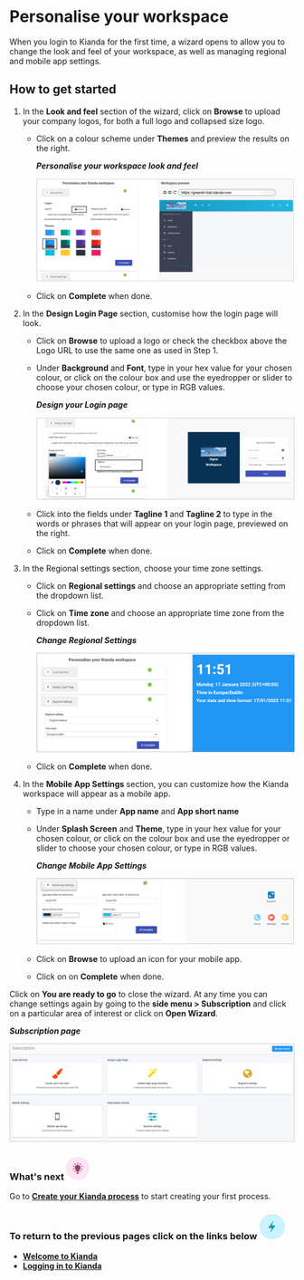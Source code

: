 # Personalise your workspace

When you login to Kianda for the first time, a wizard opens to allow you to change the look and feel of your workspace, as well as managing regional and mobile app settings.



## How to get started ##

1. In the **Look and feel** section of the wizard, click on **Browse** to upload your company logos, for both a full logo and collapsed size logo. 

   - Click on a colour scheme under **Themes** and preview the results on the right.

     ***Personalise your workspace look and feel***

     ![Look and feel edit](images/lookandfeel.png)

   - Click on **Complete** when done.

2. In the **Design Login Page** section, customise how the login page will look. 

   - Click on **Browse** to upload a logo or check the checkbox above the Logo URL to use the same one as used in Step 1. 

   - Under **Background** and **Font**, type in your hex value for your chosen colour, or click on the colour box and use the eyedropper or slider to choose your chosen colour, or type in RGB values.

     ***Design your Login page***

     ![Design login page](images/designlogin.png)

   - Click into the fields under **Tagline 1** and **Tagline 2** to type in the words or phrases that will appear on your login page, previewed on the right.

   - Click on **Complete** when done.

3. In the Regional settings section, choose your time zone settings.

   - Click on **Regional settings** and choose an appropriate setting from the dropdown list.

   - Click on **Time zone** and choose an appropriate time zone from the dropdown list.

     ***Change Regional Settings***

     ![Regional settings](images/regionalsettings.png)

   - Click on **Complete** when done.

4. In the **Mobile App Settings** section, you can customize how the Kianda workspace will appear as a mobile app.

   - Type in a name under **App name** and **App short name**

   - Under **Splash Screen** and **Theme**, type in your hex value for your chosen colour, or click on the colour box and use the eyedropper or slider to choose your chosen colour, or type in RGB values.

     ***Change Mobile App Settings***

     ![Mobile App settings](images/mobileapp.png)

   - Click on **Browse** to upload an icon for your mobile app.
   
   - Click on on **Complete** when done.

Click on **You are ready to go** to close the wizard. At any time you can change settings again by going to the **side menu > Subscription** and click on a particular area of interest or click on **Open Wizard**.

***Subscription page***

![Subscription settings](images/subscription.png)



### What's next  ![Idea icon](images/18.png) ###

Go to **[Create your Kianda process](getting-started/create_process.md)** to start creating your first process.



### **To return to the previous pages click on the links below** ![Lightning icon](images/10.png)

- **[Welcome to Kianda](getting-started/readme.md)**
- **[Logging in to Kianda](getting-started/logging_in.md)**

